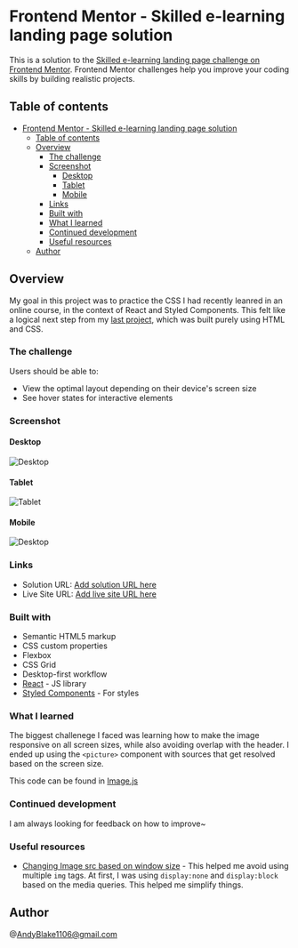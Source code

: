 # Frontend Mentor - Skilled e-learning landing page solution

This is a solution to the [Skilled e-learning landing page challenge on Frontend Mentor](https://www.frontendmentor.io/challenges/skilled-elearning-landing-page-S1ObDrZ8q). Frontend Mentor challenges help you improve your coding skills by building realistic projects.

## Table of contents

- [Frontend Mentor - Skilled e-learning landing page solution](#frontend-mentor---skilled-e-learning-landing-page-solution)
	- [Table of contents](#table-of-contents)
	- [Overview](#overview)
		- [The challenge](#the-challenge)
		- [Screenshot](#screenshot)
			- [Desktop](#desktop)
			- [Tablet](#tablet)
			- [Mobile](#mobile)
		- [Links](#links)
		- [Built with](#built-with)
		- [What I learned](#what-i-learned)
		- [Continued development](#continued-development)
		- [Useful resources](#useful-resources)
	- [Author](#author)

## Overview

My goal in this project was to practice the CSS I had recently leanred in an online course, in the context of  React and Styled Components. This felt like a logical next step from my [last project](https://github.com/BhandarkarPawan/product-preview-card-component), which was built purely using HTML and CSS. 

### The challenge

Users should be able to:

- View the optimal layout depending on their device's screen size
- See hover states for interactive elements

### Screenshot

#### Desktop 
![Desktop](./Results/desktop.png)

#### Tablet
![Tablet](./Results/tablet.png)

#### Mobile
![Desktop](./Results/mobile.png)


### Links

- Solution URL: [Add solution URL here](https://www.frontendmentor.io/challenges/skilled-elearning-landing-page-S1ObDrZ8q/hub/responsive-learning-with-react-Gz5In7uSpg)
- Live Site URL: [Add live site URL here](https://bhandarkar-elearning.netlify.app/)


### Built with

- Semantic HTML5 markup
- CSS custom properties
- Flexbox
- CSS Grid
- Desktop-first workflow
- [React](https://reactjs.org/) - JS library
- [Styled Components](https://styled-components.com/) - For styles

### What I learned

The biggest challenege I faced was learning how to make the image responsive on all screen sizes, while also avoiding overlap with the header. I ended up using the `<picture>` component with sources that get resolved based on the screen size. 

This code can be found in [Image.js](./src/components/Image/Image.js)

### Continued development
I am always looking for feedback on how to improve~

### Useful resources

- [Changing Image src based on window size](https://stackoverflow.com/questions/30460681/changing-image-src-depending-on-screen-size) - This helped me avoid using multiple `img` tags. At first, I was using `display:none` and `display:block` based on the media queries. This helped me simplify things. 

## Author
@AndyBlake1106@gmail.com

